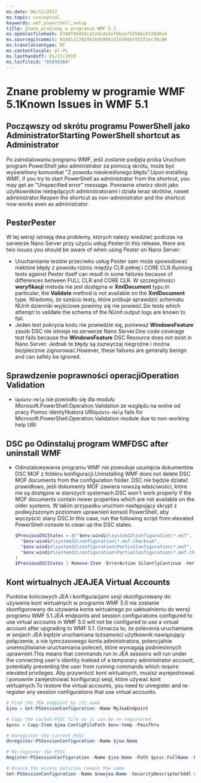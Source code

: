 ```yaml
---
ms.date: 06/12/2017
ms.topic: conceptual
keywords: wmf,powershell,setup
title: Znane problemy w programie WMF 5.1
ms.openlocfilehash: 8348f9d45dca32dcda2ef8baa75d586c8728d0a4
ms.sourcegitcommit: 01b81317029b28dd9b61d167045fd31f1ec7bc06
ms.translationtype: MT
ms.contentlocale: pl-PL
ms.lasthandoff: 05/17/2019
ms.locfileid: "65856364"
---
```

# <a name="known-issues-in-wmf-51"></a><span data-ttu-id="efecc-103">Znane problemy w programie WMF 5.1</span><span class="sxs-lookup"><span data-stu-id="efecc-103">Known Issues in WMF 5.1</span></span>

## <a name="starting-powershell-shortcut-as-administrator"></a><span data-ttu-id="efecc-104">Począwszy od skrótu programu PowerShell jako Administrator</span><span class="sxs-lookup"><span data-stu-id="efecc-104">Starting PowerShell shortcut as Administrator</span></span>

<span data-ttu-id="efecc-105">Po zainstalowaniu programu WMF, jeśli zostanie podjęta próba Uruchom program PowerShell jako administrator za pomocą skrótu, może być wyświetlony komunikat "Z powodu nieokreślonego błędu".</span><span class="sxs-lookup"><span data-stu-id="efecc-105">Upon installing WMF, if you try to start PowerShell as administrator from the shortcut, you may get an "Unspecified error" message.</span></span> <span data-ttu-id="efecc-106">Ponownie otwórz skrót jako użytkowników niebędących administratorami i działa teraz skrótów, nawet administrator.</span><span class="sxs-lookup"><span data-stu-id="efecc-106">Reopen the shortcut as non-administrator and the shortcut now works even as administrator.</span></span>

## <a name="pester"></a><span data-ttu-id="efecc-107">Pester</span><span class="sxs-lookup"><span data-stu-id="efecc-107">Pester</span></span>

<span data-ttu-id="efecc-108">W tej wersji istnieją dwa problemy, których należy wiedzieć podczas na serwerze Nano Server przy użyciu usług Pester:</span><span class="sxs-lookup"><span data-stu-id="efecc-108">In this release, there are two issues you should be aware of when using Pester on Nano Server:</span></span>

- <span data-ttu-id="efecc-109">Uruchamianie testów przeciwko usług Pester sam może spowodować niektóre błędy z powodu różnic między CLR pełnej i CORE CLR.</span><span class="sxs-lookup"><span data-stu-id="efecc-109">Running tests against Pester itself can result in some failures because of differences between FULL CLR and CORE CLR.</span></span> <span data-ttu-id="efecc-110">W szczególności **weryfikacji** metoda nie jest dostępna w **XmlDocument** typu.</span><span class="sxs-lookup"><span data-stu-id="efecc-110">In particular, the **Validate** method is not available on the **XmlDocument** type.</span></span> <span data-ttu-id="efecc-111">Wiadomo, że sześciu testy, które próbuje sprawdzić schematu NUnit dzienniki wyjściowe powinny się nie powieść.</span><span class="sxs-lookup"><span data-stu-id="efecc-111">Six tests which attempt to validate the schema of the NUnit output logs are known to fail.</span></span>
- <span data-ttu-id="efecc-112">Jeden test pokrycia kodu nie powiedzie się, ponieważ **WindowsFeature** zasób DSC nie istnieje na serwerze Nano Server.</span><span class="sxs-lookup"><span data-stu-id="efecc-112">One code coverage test fails because the **WindowsFeature** DSC Resource does not exist in Nano Server.</span></span> <span data-ttu-id="efecc-113">Jednak te błędy są zazwyczaj niegroźne i można bezpiecznie zignorować.</span><span class="sxs-lookup"><span data-stu-id="efecc-113">However, these failures are generally benign and can safely be ignored.</span></span>

## <a name="operation-validation"></a><span data-ttu-id="efecc-114">Sprawdzenie poprawności operacji</span><span class="sxs-lookup"><span data-stu-id="efecc-114">Operation Validation</span></span>

- <span data-ttu-id="efecc-115">`Update-Help` nie powiodło się dla modułu Microsoft.PowerShell.Operation.Validation ze względu na wolne od pracy Pomoc identyfikatora URI</span><span class="sxs-lookup"><span data-stu-id="efecc-115">`Update-Help` fails for Microsoft.PowerShell.Operation.Validation module due to non-working help URI</span></span>

## <a name="dsc-after-uninstall-wmf"></a><span data-ttu-id="efecc-116">DSC po Odinstaluj program WMF</span><span class="sxs-lookup"><span data-stu-id="efecc-116">DSC after uninstall WMF</span></span>

- <span data-ttu-id="efecc-117">Odinstalowywanie programu WMF nie powoduje usunięcia dokumentów DSC MOF z folderu konfiguracji.</span><span class="sxs-lookup"><span data-stu-id="efecc-117">Uninstalling WMF does not delete DSC MOF documents from the configuration folder.</span></span> <span data-ttu-id="efecc-118">DSC nie będzie działać prawidłowo, jeśli dokumenty MOF zawiera nowszą właściwości, które nie są dostępne w starszych systemach.</span><span class="sxs-lookup"><span data-stu-id="efecc-118">DSC won't work properly if the MOF documents contain newer properties which are not available on the older systems.</span></span> <span data-ttu-id="efecc-119">W takim przypadku uruchom następujący skrypt z podwyższonym poziomem uprawnień konsoli PowerShell, aby wyczyścić stany DSC.</span><span class="sxs-lookup"><span data-stu-id="efecc-119">In this case, run the following script from elevated PowerShell console to clean up the DSC states.</span></span>

  ```powershell
  $PreviousDSCStates = @("$env:windir\system32\configuration\*.mof",
    "$env:windir\system32\configuration\*.mof.checksum",
    "$env:windir\system32\configuration\PartialConfiguration\*.mof",
    "$env:windir\system32\configuration\PartialConfiguration\*.mof.checksum"
  )
  $PreviousDSCStates | Remove-Item -ErrorAction SilentlyContinue -Verbose
  ```

## <a name="jea-virtual-accounts"></a><span data-ttu-id="efecc-120">Kont wirtualnych JEA</span><span class="sxs-lookup"><span data-stu-id="efecc-120">JEA Virtual Accounts</span></span>

<span data-ttu-id="efecc-121">Punktów końcowych JEA i konfiguracjami sesji skonfigurowany do używania kont wirtualnych w programie WMF 5.0 nie zostanie skonfigurowany do używania konta wirtualnego po uaktualnieniu do wersji programu WMF 5.1.</span><span class="sxs-lookup"><span data-stu-id="efecc-121">JEA endpoints and session configurations configured to use virtual accounts in WMF 5.0 will not be configured to use a virtual account after upgrading to WMF 5.1.</span></span> <span data-ttu-id="efecc-122">Oznacza to, że polecenia uruchamiane w sesjach JEA będzie uruchamiana tożsamości użytkownik nawiązujący połączenie, a nie tymczasowego konta administratora, potencjalnie uniemożliwianie uruchamiania poleceń, które wymagają podniesionych uprawnień.</span><span class="sxs-lookup"><span data-stu-id="efecc-122">This means that commands run in JEA sessions will run under the connecting user's identity instead of a temporary administrator account, potentially preventing the user from running commands which require elevated privileges.</span></span> <span data-ttu-id="efecc-123">Aby przywrócić kont wirtualnych, musisz wyrejestrować i ponownie zarejestrować konfiguracji sesji, które używać kont wirtualnych.</span><span class="sxs-lookup"><span data-stu-id="efecc-123">To restore the virtual accounts, you need to unregister and re-register any session configurations that use virtual accounts.</span></span>

```powershell
# Find the JEA endpoint by its name
$jea = Get-PSSessionConfiguration -Name MyJeaEndpoint

# Copy the cached PSSC file so it can be re-registered
$pssc = Copy-Item $jea.ConfigFilePath $env:temp -PassThru

# Unregister the current PSSC
Unregister-PSSessionConfiguration -Name $jea.Name

# Re-register the PSSC
Register-PSSessionConfiguration -Name $jea.Name -Path $pssc.FullName -Force

# Ensure the access policies remain the same
Set-PSSessionConfiguration -Name $newjea.Name -SecurityDescriptorSddl $jea.SecurityDescriptorSddl
```